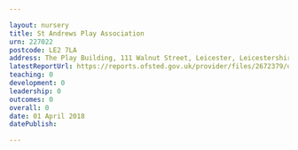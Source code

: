 ```yaml
---

layout: nursery
title: St Andrews Play Association
urn: 227022
postcode: LE2 7LA
address: The Play Building, 111 Walnut Street, Leicester, Leicestershire, LE2 7LA
latestReportUrl: https://reports.ofsted.gov.uk/provider/files/2672379/urn/227022.pdf
teaching: 0
development: 0
leadership: 0
outcomes: 0
overall: 0
date: 01 April 2018 
datePublish: 

---
```

